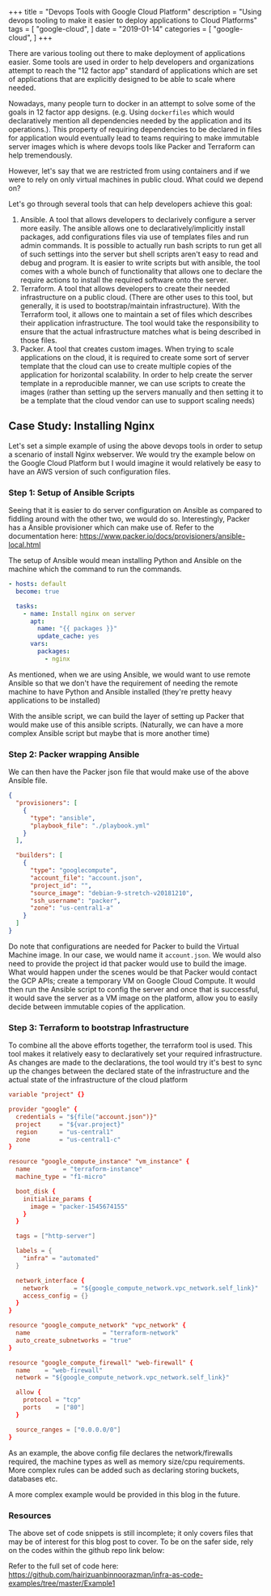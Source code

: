 +++
title = "Devops Tools with Google Cloud Platform"
description = "Using devops tooling to make it easier to deploy applications to Cloud Platforms"
tags = [
    "google-cloud",
]
date = "2019-01-14"
categories = [
    "google-cloud",
]
+++

There are various tooling out there to make deployment of applications easier. Some tools are used in order to help developers and organizations attempt to reach the "12 factor app" standard of applications which are set of applications that are explicitly designed to be able to scale where needed.

Nowadays, many people turn to docker in an attempt to solve some of the goals in 12 factor app designs. (e.g. Using `dockerfiles` which would declaratively mention all dependencies needed by the application and its operations.). This property of requiring dependencies to be declared in files for application would eventually lead to teams requiring to make immutable server images which is where devops tools like Packer and Terraform can help tremendously.

However, let's say that we are restricted from using containers and if we were to rely on only virtual machines in public cloud. What could we depend on?

Let's go through several tools that can help developers achieve this goal:

1. Ansible. A tool that allows developers to declarively configure a server more easily. The ansible allows one to declaratively/implicitly install packages, add configurations files via use of templates files and run admin commands. It is possible to actually run bash scripts to run get all of such settings into the server but shell scripts aren't easy to read and debug and program. It is easier to write scripts but with ansible, the tool comes with a whole bunch of functionality that allows one to declare the require actions to install the required software onto the server.
2. Terraform. A tool that allows developers to create their needed infrastructure on a public cloud. (There are other uses to this tool, but generally, it is used to bootstrap/maintain infrastructure). With the Terraform tool, it allows one to maintain a set of files which describes their application infrastructure. The tool would take the responsibility to ensure that the actual infrastructure matches what is being described in those files.
3. Packer. A tool that creates custom images. When trying to scale applications on the cloud, it is required to create some sort of server template that the cloud can use to create multiple copies of the application for horizontal scalability. In order to help create the server template in a reproducible manner, we can use scripts to create the images (rather than setting up the servers manually and then setting it to be a template that the cloud vendor can use to support scaling needs)

## Case Study: Installing Nginx

Let's set a simple example of using the above devops tools in order to setup a scenario of install Nginx webserver. We would try the example below on the Google Cloud Platform but I would imagine it would relatively be easy to have an AWS version of such configuration files.

### Step 1: Setup of Ansible Scripts

Seeing that it is easier to do server configuration on Ansible as compared to fiddling around with the other two, we would do so. Interestingly, Packer has a Ansible provisioner which can make use of. Refer to the documentation here: https://www.packer.io/docs/provisioners/ansible-local.html

The setup of Ansible would mean installing Python and Ansible on the machine which the command to run the commands.

```yaml
- hosts: default
  become: true

  tasks:
    - name: Install nginx on server
      apt:
        name: "{{ packages }}"
        update_cache: yes
      vars:
        packages:
          - nginx
```

As mentioned, when we are using Ansible, we would want to use remote Ansible so that we don't have the requirement of needing the remote machine to have Python and Ansible installed (they're pretty heavy applications to be installed)

With the ansible script, we can build the layer of setting up Packer that would make use of this ansible scripts. (Naturally, we can have a more complex Ansible script but maybe that is more another time)

### Step 2: Packer wrapping Ansible

We can then have the Packer json file that would make use of the above Ansible file.

```json
{
  "provisioners": [
    {
      "type": "ansible",
      "playbook_file": "./playbook.yml"
    }
  ],

  "builders": [
    {
      "type": "googlecompute",
      "account_file": "account.json",
      "project_id": "",
      "source_image": "debian-9-stretch-v20181210",
      "ssh_username": "packer",
      "zone": "us-central1-a"
    }
  ]
}
```

Do note that configurations are needed for Packer to build the Virtual Machine image. In our case, we would name it `account.json`. We would also need to provide the project id that packer would use to build the image. What would happen under the scenes would be that Packer would contact the GCP APIs; create a temporary VM on Google Cloud Compute. It would then run the Ansible script to config the server and once that is successful, it would save the server as a VM image on the platform, allow you to easily decide between immutable copies of the application.

### Step 3: Terraform to bootstrap Infrastructure

To combine all the above efforts together, the terraform tool is used. This tool makes it relatively easy to declaratively set your required infrastructure. As changes are made to the declarations, the tool would try it's best to sync up the changes between the declared state of the infrastructure and the actual state of the infrastructure of the cloud platform

```conf
variable "project" {}

provider "google" {
  credentials = "${file("account.json")}"
  project     = "${var.project}"
  region      = "us-central1"
  zone        = "us-central1-c"
}

resource "google_compute_instance" "vm_instance" {
  name         = "terraform-instance"
  machine_type = "f1-micro"

  boot_disk {
    initialize_params {
      image = "packer-1545674155"
    }
  }

  tags = ["http-server"]

  labels = {
    "infra" = "automated"
  }

  network_interface {
    network       = "${google_compute_network.vpc_network.self_link}"
    access_config = {}
  }
}

resource "google_compute_network" "vpc_network" {
  name                    = "terraform-network"
  auto_create_subnetworks = "true"
}

resource "google_compute_firewall" "web-firewall" {
  name    = "web-firewall"
  network = "${google_compute_network.vpc_network.self_link}"

  allow {
    protocol = "tcp"
    ports    = ["80"]
  }

  source_ranges = ["0.0.0.0/0"]
}
```

As an example, the above config file declares the network/firewalls required, the machine types as well as memory size/cpu requirements. More complex rules can be added such as declaring storing buckets, databases etc.

A more complex example would be provided in this blog in the future.

### Resources

The above set of code snippets is still incomplete; it only covers files that may be of interest for this blog post to cover. To be on the safer side, rely on the codes within the github repo link below:

Refer to the full set of code here:  
https://github.com/hairizuanbinnoorazman/infra-as-code-examples/tree/master/Example1
